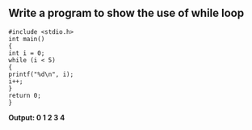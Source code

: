 ##  Write a program to show the use of while loop
```
#include <stdio.h>
int main()
{
int i = 0;
while (i < 5)
{
printf("%d\n", i);
i++;
}
return 0;
}
```
**Output:
0
1
2
3
4**
